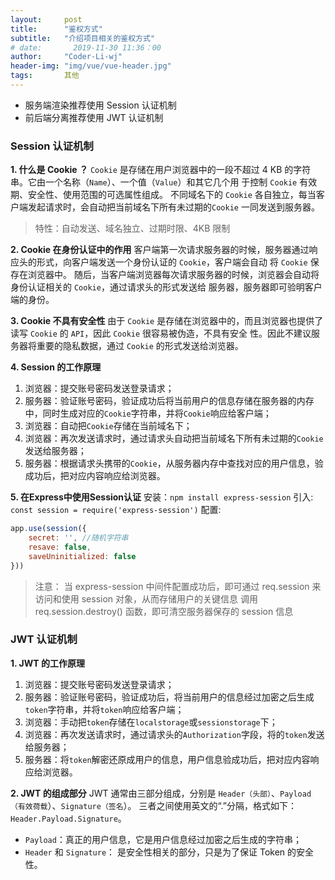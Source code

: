 ```yaml
---
layout:     post
title:      "鉴权方式"
subtitle:   "介绍项目相关的鉴权方式"
# date:       2019-11-30 11:36：00
author:     "Coder-Li-wj"
header-img: "img/vue/vue-header.jpg"
tags:       其他
---
```


- 服务端渲染推荐使用 Session 认证机制
- 前后端分离推荐使用 JWT 认证机制

###  Session 认证机制
**1. 什么是 Cookie ？**
`Cookie` 是存储在用户浏览器中的一段不超过 4 KB 的字符串。它由一个名称（`Name`）、一个值（`Value`）和其它几个用
于控制 `Cookie` 有效期、安全性、使用范围的可选属性组成。
不同域名下的 `Cookie` 各自独立，每当客户端发起请求时，会自动把当前域名下所有未过期的`Cookie` 一同发送到服务器。
> 特性：自动发送、域名独立、过期时限、4KB 限制

**2. Cookie 在身份认证中的作用**
客户端第一次请求服务器的时候，服务器通过响应头的形式，向客户端发送一个身份认证的 `Cookie`，客户端会自动
将 `Cookie` 保存在浏览器中。
随后，当客户端浏览器每次请求服务器的时候，浏览器会自动将身份认证相关的 `Cookie`，通过请求头的形式发送给
服务器，服务器即可验明客户端的身份。

**3.  Cookie 不具有安全性**
由于 `Cookie` 是存储在浏览器中的，而且浏览器也提供了读写 `Cookie` 的 `API`，因此 `Cookie` 很容易被伪造，不具有安全
性。因此不建议服务器将重要的隐私数据，通过 `Cookie` 的形式发送给浏览器。

**4. Session 的工作原理**
1. 浏览器：提交账号密码发送登录请求；
2. 服务器：验证账号密码，验证成功后将当前用户的信息存储在服务器的内存中，同时生成对应的`Cookie`字符串，并将`Cookie`响应给客户端；
3. 浏览器：自动把`Cookie`存储在当前域名下；
4. 浏览器：再次发送请求时，通过请求头自动把当前域名下所有未过期的`Cookie`发送给服务器；
5. 服务器：根据请求头携带的`Cookie`，从服务器内存中查找对应的用户信息，验成功后，把对应内容响应给浏览器。

**5. 在Express中使用Session认证**
安装：`npm install express-session`
引入: `const session = require('express-session')`
配置: 
```js
app.use(session({
    secret: '', //随机字符串
    resave: false,
    saveUninitialized: false
}))
```
> 注意：
> 当 express-session 中间件配置成功后，即可通过 req.session 来访问和使用 session 对象，从而存储用户的关键信息
> 调用 req.session.destroy() 函数，即可清空服务器保存的 session 信息

### JWT 认证机制
**1. JWT 的工作原理**
1. 浏览器：提交账号密码发送登录请求；
2. 服务器：验证账号密码，验证成功后，将当前用户的信息经过加密之后生成`token`字符串，并将`token`响应给客户端；
3. 浏览器：手动把`token`存储在`localstorage`或`sessionstorage`下；
4. 浏览器：再次发送请求时，通过请求头的`Authorization`字段，将的`token`发送给服务器；
5. 服务器：将`token`解密还原成用户的信息，用户信息验成功后，把对应内容响应给浏览器。

**2. JWT 的组成部分**
JWT 通常由三部分组成，分别是 `Header（头部）`、`Payload（有效荷载`）、`Signature（签名`）。
三者之间使用英文的“.”分隔，格式如下：`Header.Payload.Signature`。
- `Payload`：真正的用户信息，它是用户信息经过加密之后生成的字符串；
- `Header` 和 `Signature`： 是安全性相关的部分，只是为了保证 Token 的安全性。